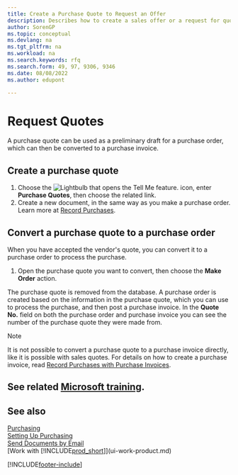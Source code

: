 ```yaml
---
title: Create a Purchase Quote to Request an Offer
description: Describes how to create a sales offer or a request for quote (RFQ) document to record your offer to a customer to sell products under certain terms.
author: SorenGP
ms.topic: conceptual
ms.devlang: na
ms.tgt_pltfrm: na
ms.workload: na
ms.search.keywords: rfq
ms.search.form: 49, 97, 9306, 9346
ms.date: 08/08/2022
ms.author: edupont

---
```

# Request Quotes

A purchase quote can be used as a preliminary draft for a purchase order, which can then be converted to a purchase invoice.

## Create a purchase quote

1. Choose the ![Lightbulb that opens the Tell Me feature.](media/ui-search/search_small.png "Tell me what you want to do") icon, enter **Purchase Quotes**, then choose the related link.
2. Create a new document, in the same way as you make a purchase order. Learn more at [Record Purchases](purchasing-how-record-purchases.md).

## Convert a purchase quote to a purchase order

When you have accepted the vendor's quote, you can convert it to a purchase order to process the purchase.

1. Open the purchase quote you want to convert, then choose the **Make Order** action.

The purchase quote is removed from the database. A purchase order is created based on the information in the purchase quote, which you can use to process the purchase, and then post a purchase invoice. In the **Quote No.** field on both the purchase order and purchase invoice you can see the number of the purchase quote they were made from.

> [!NOTE]
> It is not possible to convert a purchase quote to a purchase invoice directly, like it is possible with sales quotes. For details on how to create a purchase invoice, read [Record Purchases with Purchase Invoices](purchasing-how-record-purchases.md).

## See related [Microsoft training](/training/modules/create-purchase-documents-dynamics-365-business-central/).

## See also

[Purchasing](purchasing-manage-purchasing.md)  
[Setting Up Purchasing](purchasing-setup-purchasing.md)  
[Send Documents by Email](ui-how-send-documents-email.md)  
[Work with [!INCLUDE[prod_short](includes/prod_short.md)]](ui-work-product.md)  

[!INCLUDE[footer-include](includes/footer-banner.md)]
